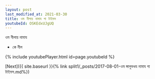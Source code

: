 ```yaml
---
layout: post
last_modified_at: 2021-03-30
title: ওম নীলায় নামায গা টাইমস
youtubeId: OSKEdxUJgUQ
---
```

 
 
 ওম নীলায় নামায  
 
 -  কে নীল 
 
  
 
  
 
 
 
 
 
 


{% include youtubePlayer.html id=page.youtubeId %}
 
[Next]({{ site.baseurl }}{% link  split1/_posts/2017-08-01-ওম ঙ্গালুভধয নামায গা টাইমস.md%})
 
